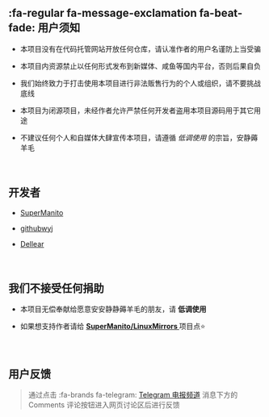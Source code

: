 ## :fa-regular fa-message-exclamation fa-beat-fade: __用户须知__ <!-- {docsify-ignore} -->

- 本项目没有在代码托管网站开放任何仓库，请认准作者的用户名谨防上当受骗 <!-- {docsify-ignore} -->

- 本项目内资源禁止以任何形式发布到新媒体、咸鱼等国内平台，否则后果自负 <!-- {docsify-ignore} -->

- 我们始终致力于打击使用本项目进行非法贩售行为的个人或组织，请不要挑战底线 <!-- {docsify-ignore} -->

- 本项目为闭源项目，未经作者允许严禁任何开发者盗用本项目源码用于其它用途 <!-- {docsify-ignore} -->

- 不建议任何个人和自媒体大肆宣传本项目，请遵循 *低调使用* 的宗旨，安静薅羊毛 <!-- {docsify-ignore} -->

ㅤ

## <i class="fa-regular fa-users fa-fade" style="--fa-animation-duration: 2s; --fa-fade-opacity: 0.6;" ></i> __开发者__ <!-- {docsify-ignore} -->

- [SuperManito](https://github.com/SuperManito)

- [githubwyj](https://github.com/githubwyj)

- [Dellear](https://github.com/Dellear)

ㅤ

## <i class="fa-solid fa-hand-holding-dollar fa-flip" style="--fa-animation-duration: 3s;" ></i> __我们不接受任何捐助__ <!-- {docsify-ignore} -->

- 本项目无偿奉献给愿意安安静静薅羊毛的朋友，请 **低调使用** <!-- {docsify-ignore} -->

- 如果想支持作者请给 __[ SuperManito/LinuxMirrors ](https://github.com/SuperManito/LinuxMirrors)__ 项目点⭐ <!-- {docsify-ignore} -->

ㅤ

## <i class="fa-regular fa-messages fa-bounce" style=" --fa-bounce-start-scale-x: 1; --fa-bounce-start-scale-y: 1; --fa-bounce-jump-scale-x: 1; --fa-bounce-jump-scale-y: 1; --fa-bounce-land-scale-x: 1; --fa-bounce-land-scale-y: 1; " ></i> __用户反馈__ <!-- {docsify-ignore} -->
> 通过点击 :fa-brands fa-telegram: [Telegram 电报频道](https://t.me/jdhelloworld) 消息下方的 Comments 评论按钮进入网页讨论区后进行反馈
